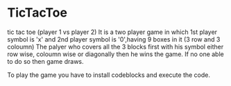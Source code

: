 # TicTacToe
tic tac toe (player 1 vs player 2)
It is a two player game in which 1st player symbol is 'x' and 2nd player symbol is '0',having 9 boxes in it (3 row and 3 coloumn)
The palyer who covers all the 3 blocks first with his symbol either row wise, coloumn wise or diagonally then he wins the game.
If no one able to do so then game draws.

To play the game you have to install codeblocks and execute the code.
